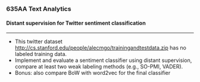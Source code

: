 ### 635AA Text Analytics
#### Distant supervision for Twitter sentiment classification
***

- This twitter dataset http://cs.stanford.edu/people/alecmgo/trainingandtestdata.zip has no labeled training data.
- Implement and evaluate a sentiment classifier using distant supervision, compare at least two weak labeling methods (e.g., SO-PMI, VADER).
- Bonus: also compare BoW with word2vec for the final classifier
